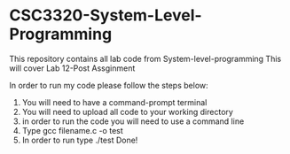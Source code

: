 # CSC3320-System-Level-Programming

This repository contains all lab code from System-level-programming 
This will cover Lab 12-Post Assginment

In order to run my code please follow the steps below:

1. You will need to have a command-prompt terminal
2. You will need to upload all code to your working directory
3. in order to run the code you will need to use a command line
4. Type gcc filename.c -o test
5. In order to run type ./test Done! 
